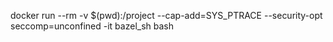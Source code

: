 docker run --rm -v $(pwd):/project --cap-add=SYS_PTRACE --security-opt seccomp=unconfined -it bazel_sh bash
